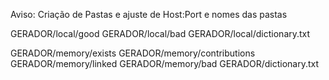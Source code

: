 Aviso: Criação de Pastas e ajuste de Host:Port e nomes das pastas

GERADOR/local/good
GERADOR/local/bad
GERADOR/local/dictionary.txt

GERADOR/memory/exists
GERADOR/memory/contributions
GERADOR/memory/linked
GERADOR/memory/bad
GERADOR/dictionary.txt

